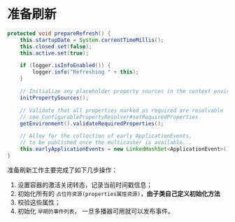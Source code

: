 # 准备刷新

```java
protected void prepareRefresh() {
    this.startupDate = System.currentTimeMillis();
    this.closed.set(false);
    this.active.set(true);

    if (logger.isInfoEnabled()) {
        logger.info("Refreshing " + this);
    }

    // Initialize any placeholder property sources in the context environment
    initPropertySources();

    // Validate that all properties marked as required are resolvable
    // see ConfigurablePropertyResolver#setRequiredProperties
    getEnvironment().validateRequiredProperties();

    // Allow for the collection of early ApplicationEvents,
    // to be published once the multicaster is available...
    this.earlyApplicationEvents = new LinkedHashSet<ApplicationEvent>();
}
```

准备刷新工作主要完成了如下几步操作：

1. 设置容器的激活关闭转态，记录当前时间戳信息；
2. 初始化所有的 `占位符资源(properties属性资源)`，**由子类自己定义初始化方法**
3. 校验这些属性；
4. 初始化 `早期的事件列表`， 一旦多播器可用就可以发布事件。